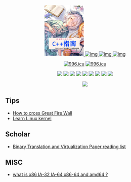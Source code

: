 <p align="center">
  <a href="https://github.com/Martins3">
    <img alt="img" src="./img/ma.png" height="160" />
    <img alt="img" src="https://raw.githubusercontent.com/shuveb/io_uring-by-example/master/public/tux.png" height="160" />
    <img alt="img" src="https://styles.redditmedia.com/t5_2ykcc/styles/image_widget_pifwg495jvr41.png" height="160" />
    <img alt="img" src="https://i.redd.it/3tjmwla59z361.png" height="160" />
  </a>
  <p align="center">
    <a href="https://996.icu"><img src="https://img.shields.io/badge/link-996.icu-red.svg" alt="996.icu" /></a>
    <a href="https://spacevim.org/"><img src="https://spacevim.org/img/build-with-SpaceVim.svg" alt="996.icu" /></a>
  </p>
  <p align="center">
      <img src="https://img.shields.io/badge/OS-Linux-informational?style=flat&logo=linux&logoColor=white&color=2bbc8a" />
      <img src="https://img.shields.io/badge/Editor-NeoVIM-informational?style=flat&logo=vim&logoColor=white&color=2bbc8a" />
      <img src="https://img.shields.io/badge/Shell-Zsh-informational?style=flat&logo=gnu-bash&logoColor=white&color=2bbc8a" />
      <img src="https://img.shields.io/badge/Tools-Git-informational?style=flat&logo=git&logoColor=white&color=2bbc8a" />
      <img src="https://img.shields.io/badge/Code-Python-informational?style=flat&logo=python&logoColor=white&color=2bbc8a" />
      <img src="https://img.shields.io/badge/Code-Golang-informational?style=flat&logo=go&logoColor=white&color=2bbc8a" />
      <img src="https://img.shields.io/badge/Code-Cpp-informational?style=flat&logoColor=white&color=2bbc8a" />
      <img src="https://img.shields.io/badge/Code-C-informational?style=flat&logoColor=white&color=2bbc8a" />
      <img src="https://img.shields.io/badge/Code-Rust-informational?style=flat&logoColor=white&color=2bbc8a" />
  </p>
  <p align="center">
      <img src="https://github-readme-stats.vercel.app/api?username=Martins3" />
  </p>
</p>

## Tips
- [How to cross Great Fire Wall](./gfw.md)
- [Learn Linux kernel](./learn-linux-kernel.md)

## Scholar
- [Binary Translation and Virtualization Paper reading list](./paper-reading-list.md)

<!-- ## Reflections -->
<!-- - [Power of continuous thinking](./thinking.md) -->

<!-- ## Linux Kernel -->
<!-- - [Linux Process Management](./process.md) -->

## MISC
- [what is x86 IA-32 IA-64 x86-64 and amd64 ?](./x86-names.md)

